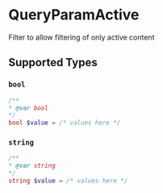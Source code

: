# QueryParamActive

Filter to allow filtering of only active content


## Supported Types

### `bool`

```php
/**
* @var bool
*/
bool $value = /* values here */
```

### `string`

```php
/**
* @var string
*/
string $value = /* values here */
```

